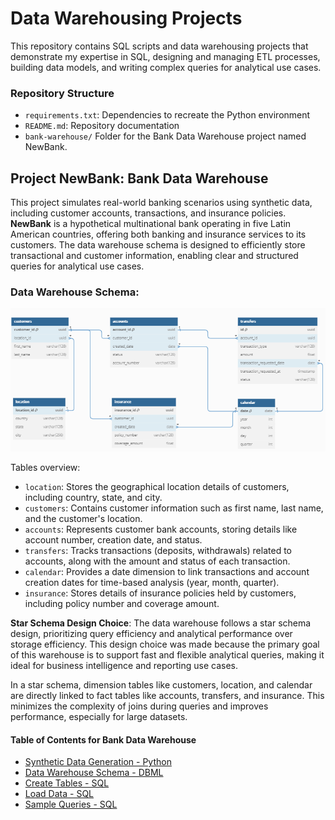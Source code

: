 # Data Warehousing Projects

This repository contains SQL scripts and data warehousing projects that demonstrate my expertise in SQL, designing and managing ETL processes, building data models, and writing complex queries for analytical use cases.


### Repository Structure

- `requirements.txt`: Dependencies to recreate the Python environment
- `README.md`: Repository documentation
- `bank-warehouse/` Folder for the Bank Data Warehouse project named NewBank.


## Project NewBank: Bank Data Warehouse

This project simulates real-world banking scenarios using synthetic data, including customer accounts, transactions, and insurance policies. **NewBank** is a hypothetical multinational bank operating in five Latin American countries, offering both banking and insurance services to its customers. The data warehouse schema is designed to efficiently store transactional and customer information, enabling clear and structured queries for analytical use cases.

### Data Warehouse Schema:

<p align="center">
  <img src="bank-warehouse/bank_warehouse_diagram.png" alt="Bank Warehouse Diagram" width="700"/>
</p>
	
Tables overview:

- `location`: Stores the geographical location details of customers, including country, state, and city.
- `customers`: Contains customer information such as first name, last name, and the customer's location.
- `accounts`: Represents customer bank accounts, storing details like account number, creation date, and status.
- `transfers`: Tracks transactions (deposits, withdrawals) related to accounts, along with the amount and status of each transaction.
- `calendar`: Provides a date dimension to link transactions and account creation dates for time-based analysis (year, month, quarter).
- `insurance`: Stores details of insurance policies held by customers, including policy number and coverage amount.


**Star Schema Design Choice**: The data warehouse follows a star schema design, prioritizing query efficiency and analytical performance over storage efficiency. This design choice was made because the primary goal of this warehouse is to support fast and flexible analytical queries, making it ideal for business intelligence and reporting use cases.

In a star schema, dimension tables like customers, location, and calendar are directly linked to fact tables like accounts, transfers, and insurance. This minimizes the complexity of joins during queries and improves performance, especially for large datasets.

#### Table of Contents for Bank Data Warehouse

- [Synthetic Data Generation - Python](bank-warehouse/synthetic_data_generation.py)
- [Data Warehouse Schema - DBML](bank-warehouse/bank_diagram.txt)
- [Create Tables - SQL](bank-warehouse/create_tables.sql)
- [Load Data - SQL](bank-warehouse/load_data.sql)
- [Sample Queries - SQL](bank-warehouse/sample_queries.sql)



